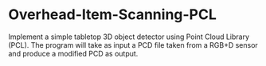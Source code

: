 # Overhead-Item-Scanning-PCL
Implement a simple tabletop 3D object detector using Point Cloud Library (PCL). The program will take as input a PCD file taken from a RGB+D sensor and produce a modified PCD as output.
